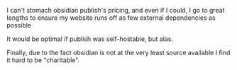 I can't stomach obsidian publish's pricing, and even if I could, I go to great lengths to ensure my website runs off as few external dependencies as possible

It would be optimal if publish was self-hostable, but alas.

Finally, due to the fact obsidian is not at the very least source available I find it hard to be "charitable".